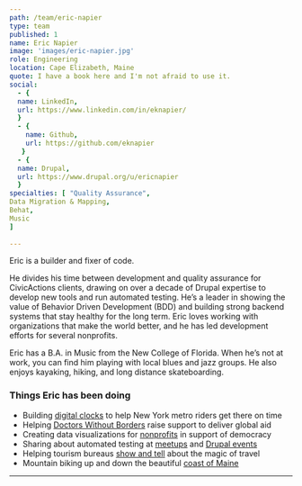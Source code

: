 ```yaml
---
path: /team/eric-napier
type: team
published: 1
name: Eric Napier
image: 'images/eric-napier.jpg'
role: Engineering
location: Cape Elizabeth, Maine
quote: I have a book here and I'm not afraid to use it.
social: 
  - {
  name: LinkedIn,
  url: https://www.linkedin.com/in/eknapier/
  }
  - {
    name: Github,
    url: https://github.com/eknapier
   }
  - {
  name: Drupal,
  url: https://www.drupal.org/u/ericnapier
  }
specialties: [ "Quality Assurance",
Data Migration & Mapping,
Behat,
Music
]
  
---
```


Eric is a builder and fixer of code.

He divides his time between development and quality assurance for CivicActions clients, drawing on over a decade of Drupal expertise to develop new tools and run automated testing. He’s a leader in showing the value of Behavior Driven Development (BDD) and building strong backend systems that stay healthy for the long term. Eric loves working with organizations that make the world better, and he has led development efforts for several nonprofits.

Eric has a B.A. in Music from the New College of Florida. When he’s not at work, you can find him playing with local blues and jazz groups. He also enjoys kayaking, hiking, and long distance skateboarding. 



### Things Eric has been doing
* Building [digital clocks](https://dev.acquia.com/blog/using-drupal-8-and-aws-iot-to-power-digital-signage-for-new-yorks-subway-system/01/10/2018/20051?utm_source=drupal-newsletter&utm_medium=email&utm_campaign=drupal-newsletter-20181004) to help New York metro riders get there on time
* Helping [Doctors Without Borders](https://civicactions.com/case-study/msf) raise support to deliver global aid
* Creating data visualizations for [nonprofits](https://rethinkmedia.org/) in support of democracy
* Sharing about automated testing at [meetups](https://groups.drupal.org/node/519205) and [Drupal events](https://www.drupalgovcon.org/drupal-govcon-2016/bdd-strategies-rock-solid-automated-testing-drupal.html)
* Helping tourism bureaus [show and tell](https://www.milespartnership.com/) about the magic of travel
* Mountain biking up and down the beautiful [coast of Maine](https://portlandheadlight.com/) 


-------------------------------

